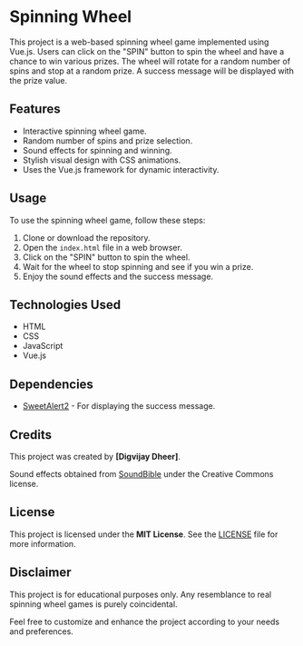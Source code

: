 # Spinning Wheel

This project is a web-based spinning wheel game implemented using Vue.js. Users can click on the "SPIN" button to spin the wheel and have a chance to win various prizes. The wheel will rotate for a random number of spins and stop at a random prize. A success message will be displayed with the prize value.

## Features

- Interactive spinning wheel game.
- Random number of spins and prize selection.
- Sound effects for spinning and winning.
- Stylish visual design with CSS animations.
- Uses the Vue.js framework for dynamic interactivity.

## Usage

To use the spinning wheel game, follow these steps:

1. Clone or download the repository.
2. Open the `index.html` file in a web browser.
3. Click on the "SPIN" button to spin the wheel.
4. Wait for the wheel to stop spinning and see if you win a prize.
5. Enjoy the sound effects and the success message.

## Technologies Used

- HTML
- CSS
- JavaScript
- Vue.js

## Dependencies

- [SweetAlert2](https://sweetalert2.github.io/) - For displaying the success message.

## Credits

This project was created by **[Digvijay Dheer]**.

Sound effects obtained from [SoundBible](http://soundbible.com/) under the Creative Commons license.

## License

This project is licensed under the **MIT License**. See the [LICENSE](LICENSE) file for more information.

## Disclaimer

This project is for educational purposes only. Any resemblance to real spinning wheel games is purely coincidental.

Feel free to customize and enhance the project according to your needs and preferences.
